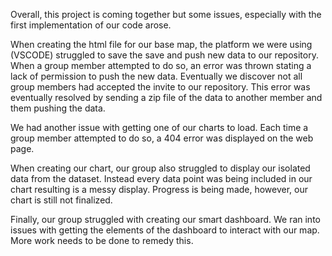 Overall, this project is coming together but some issues, especially
with the first implementation of our code arose.

When creating the html file for our base map, the platform we were using
(VSCODE) struggled to save the save and push new data to our repository.
When a group member attempted to do so, an error was thrown stating a 
lack of permission to push the new data. Eventually we discover not all 
group members had accepted the invite to our repository. This error
was eventually resolved by sending a zip file of the data to another 
member and them pushing the data.

We had another issue with getting one of our charts to load. Each time 
a group member attempted to do so, a 404 error was displayed on the 
web page. 

When creating our chart, our group also struggled to display our isolated 
data from the dataset. Instead every data point was being included in our
chart resulting is a messy display. Progress is being made, however, our
chart is still not finalized. 

Finally, our group struggled with creating our smart dashboard. We ran 
into issues with getting the elements of the dashboard to interact with 
our map. More work needs to be done to remedy this.
